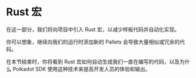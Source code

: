 # Rust 宏

在这一部分，我们将向项目中引入 Rust 宏，以减少样板代码并自动化实现。

你可以想象，继续向我们的运行时添加新的 Pallets 会导致大量相似或冗余的代码。

在本节结束时，你将看到 Rust 宏如何自动生成我们一直在编写的代码，以及为什么 Polkadot SDK 使用这种技术来提高开发人员的体验和输出。